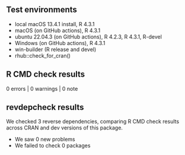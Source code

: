 ## Test environments

* local macOS 13.4.1 install, R 4.3.1
* macOS (on GitHub actions), R 4.3.1
* ubuntu 22.04.3 (on GitHub actions), R 4.2.3, R 4.3.1, R-devel
* Windows (on GitHub actions), R 4.3.1
* win-builder (R release and devel)
* rhub::check_for_cran()     

## R CMD check results

0 errors | 0 warnings | 0 note

## revdepcheck results

We checked 3 reverse dependencies, comparing R CMD check results across CRAN and dev versions of this package.

 * We saw 0 new problems
 * We failed to check 0 packages